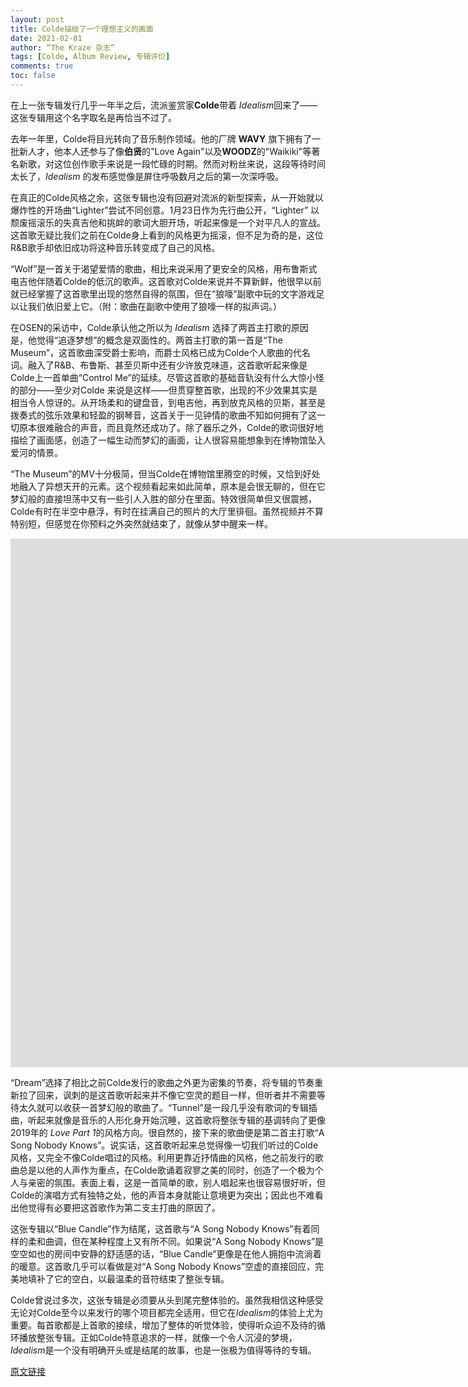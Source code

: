 ```yaml
---
layout: post
title: Colde描绘了一个理想主义的画面
date: 2021-02-01
author: “The Kraze 杂志”
tags: [Colde, Album Review, 专辑评价]
comments: true
toc: false
---
```


在上一张专辑发行几乎一年半之后，流派鉴赏家**Colde**带着 *Idealism*回来了——这张专辑用这个名字取名是再恰当不过了。

去年一年里，Colde将目光转向了音乐制作领域。他的厂牌 **WAVY** 旗下拥有了一批新人才，他本人还参与了像**伯贤**的"Love Again"以及**WOODZ**的"Waikiki"等著名新歌，对这位创作歌手来说是一段忙碌的时期。然而对粉丝来说，这段等待时间太长了，*Idealism* 的发布感觉像是屏住呼吸数月之后的第一次深呼吸。

在真正的Colde风格之余，这张专辑也没有回避对流派的新型探索，从一开始就以爆炸性的开场曲“Lighter”尝试不同创意。1月23日作为先行曲公开，“Lighter” 以颓废摇滚乐的失真吉他和挑衅的歌词大胆开场，听起来像是一个对平凡人的宣战。这首歌无疑比我们之前在Colde身上看到的风格更为摇滚，但不足为奇的是，这位R&B歌手却依旧成功将这种音乐转变成了自己的风格。

“Wolf”是一首关于渴望爱情的歌曲，相比来说采用了更安全的风格，用布鲁斯式电吉他伴随着Colde的低沉的歌声。这首歌对Colde来说并不算新鲜，他很早以前就已经掌握了这首歌里出现的悠然自得的氛围，但在“狼嚎”副歌中玩的文字游戏足以让我们依旧爱上它。（附：歌曲在副歌中使用了狼嚎一样的拟声词。）

在OSEN的采访中，Colde承认他之所以为 *Idealism* 选择了两首主打歌的原因是，他觉得“追逐梦想”的概念是双面性的。两首主打歌的第一首是“The Museum”，这首歌曲深受爵士影响，而爵士风格已成为Colde个人歌曲的代名词。融入了R&B、布鲁斯、甚至贝斯中还有少许放克味道，这首歌听起来像是Colde上一首单曲“Control Me”的延续。尽管这首歌的基础音轨没有什么大惊小怪的部分——至少对Colde 来说是这样——但贯穿整首歌，出现的不少效果其实是相当令人惊讶的。从开场柔和的键盘音，到电吉他，再到放克风格的贝斯，甚至是拨奏式的弦乐效果和轻盈的钢琴音，这首关于一见钟情的歌曲不知如何拥有了这一切原本很难融合的声音，而且竟然还成功了。除了器乐之外，Colde的歌词很好地描绘了画面感，创造了一幅生动而梦幻的画面，让人很容易能想象到在博物馆坠入爱河的情景。

“The Museum”的MV十分极简，但当Colde在博物馆里腾空的时候，又恰到好处地融入了异想天开的元素。这个视频看起来如此简单，原本是会很无聊的，但在它梦幻般的直接坦荡中又有一些引人入胜的部分在里面。特效很简单但又很震撼，Colde有时在半空中悬浮，有时在挂满自己的照片的大厅里徘徊。虽然视频并不算特别短，但感觉在你预料之外突然就结束了，就像从梦中醒来一样。

<div class='video-container'><iframe width="1605" height="846" src="https://www.youtube.com/embed/fDKMbAJXh0A" frameborder="0" allow="accelerometer; autoplay; clipboard-write; encrypted-media; gyroscope; picture-in-picture" allowfullscreen></iframe></div>

“Dream”选择了相比之前Colde发行的歌曲之外更为密集的节奏，将专辑的节奏重新拉了回来，讽刺的是这首歌听起来并不像它空灵的题目一样，但听者并不需要等待太久就可以收获一首梦幻般的歌曲了。“Tunnel”是一段几乎没有歌词的专辑插曲，听起来就像是音乐的人形化身开始沉睡，这首歌将整张专辑的基调转向了更像2019年的 *Love Part 1*的风格方向。很自然的，接下来的歌曲便是第二首主打歌“A Song Nobody Knows”。说实话，这首歌听起来总觉得像一切我们听过的Colde风格，又完全不像Colde唱过的风格。利用更靠近抒情曲的风格，他之前发行的歌曲总是以他的人声作为重点，在Colde歌诵着寂寥之美的同时，创造了一个极为个人与亲密的氛围。表面上看，这是一首简单的歌，别人唱起来也很容易很好听，但Colde的演唱方式有独特之处，他的声音本身就能让意境更为突出；因此也不难看出他觉得有必要把这首歌作为第二支主打曲的原因了。

这张专辑以“Blue Candle”作为结尾，这首歌与“A Song Nobody Knows”有着同样的柔和曲调，但在某种程度上又有所不同。如果说“A Song Nobody Knows”是空空如也的房间中安静的舒适感的话，“Blue Candle”更像是在他人拥抱中流淌着的暖意。这首歌几乎可以看做是对“A Song Nobody Knows”空虚的直接回应，完美地填补了它的空白，以最温柔的音符结束了整张专辑。

Colde曾说过多次，这张专辑是必须要从头到尾完整体验的。虽然我相信这种感受无论对Colde至今以来发行的哪个项目都完全适用，但它在*Idealism*的体验上尤为重要。每首歌都是上首歌的接续，增加了整体的听觉体验，使得听众迫不及待的循环播放整张专辑。正如Colde特意追求的一样，就像一个令人沉浸的梦境，*Idealism*是一个没有明确开头或是结尾的故事，也是一张极为值得等待的专辑。

[原文链接](http://www.thekrazemagazine.com/latest-updates/2021/1/27/colde-paints-an-idealistic-view)